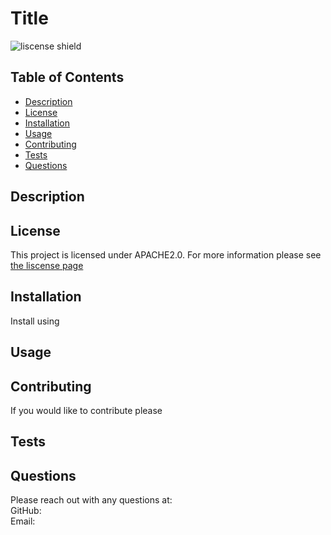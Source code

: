 # Title
  ![liscense shield](https://img.shields.io/badge/license-APACHE2.0-blue)
  ## Table of Contents
  - [Description](#description)
  - [License](#license)
  - [Installation](#installation)
  - [Usage](#usage)
  - [Contributing](#contributing)
  - [Tests](#tests)
  - [Questions](#questions)
## Description

## License
This project is licensed under APACHE2.0. For more information please see [the liscense page](https://choosealicense.com/licenses/apache-2.0/)
## Installation
Install using 
## Usage

## Contributing
If you would like to contribute please 
## Tests

## Questions
Please reach out with any questions at: <br />
GitHub: [](https://github.com/)<br />
Email: 

